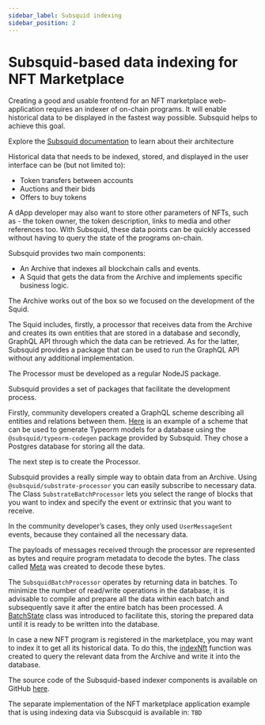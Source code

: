 ```yaml
---
sidebar_label: Subsquid indexing
sidebar_position: 2
---
```


# Subsquid-based data indexing for NFT Marketplace

Creating a good and usable frontend for an NFT marketplace web-application requires an indexer of on-chain programs. It will enable historical data to be displayed in the fastest way possible. Subsquid helps to achieve this goal.

Explore the [Subsquid documentation](https://docs.subsquid.io/overview/) to learn about their architecture

Historical data that needs to be indexed, stored, and displayed in the user interface can be (but not limited to):

- Token transfers between accounts
- Auctions and their bids
- Offers to buy tokens

A dApp developer may also want to store other parameters of NFTs, such as - the token owner, the token description, links to media and other references too. With Subsquid, these data points can be quickly accessed without having to query the state of the programs on-chain.

Subsquid provides two main components:

- An Archive that indexes all blockchain calls and events.
- A Squid that gets the data from the Archive and implements specific business logic.

The Archive works out of the box so we focused on the development of the Squid.

The Squid includes, firstly, a processor that receives data from the Archive and creates its own entities that are stored in a database and secondly, GraphQL API through which the data can be retrieved. As for the latter, Subsquid provides a package that can be used to run the GraphQL API without any additional implementation.

The Processor must be developed as a regular NodeJS package.

Subsquid provides a set of packages that facilitate the development process.

Firstly, community developers created a GraphQL scheme describing all entities and relations between them. [Here](https://github.com/gear-foundation/integrations-subsquid/blob/master/Subsquid/nft-marketplace/schema.graphql) is an example of a scheme that can be used to generate Typeorm models for a database using the `@subsquid/typeorm-codegen` package provided by Subsquid. They chose a Postgres database for storing all the data.

The next step is to create the Processor.

Subsquid provides a really simple way to obtain data from an Archive. Using `@subsquid/substrate-processor` you can easily subscribe to necessary data. The Class `SubstrateBatchProcessor` lets you select the range of blocks that you want to index and specify the event or extrinsic that you want to receive.

In the community developer’s cases, they only used `UserMessageSent` events, because they contained all the necessary data.

The payloads of messages received through the processor are represented as bytes and require program metadata to decode the bytes. The class called [Meta](https://github.com/gear-foundation/integrations-subsquid/blob/master/Subsquid/nft-marketplace/src/meta.ts) was created to decode these bytes.

The `SubsquidBatchProcessor` operates by returning data in batches. To minimize the number of read/write operations in the database, it is advisable to compile and prepare all the data within each batch and subsequently save it after the entire batch has been processed. A [BatchState](https://github.com/gear-foundation/integrations-subsquid/blob/master/Subsquid/nft-marketplace/src/state.ts) class was introduced to facilitate this, storing the prepared data until it is ready to be written into the database.

In case a new NFT program is registered in the marketplace, you may want to index it to get all its historical data. To do this, the [indexNft](https://github.com/gear-foundation/integrations-subsquid/blob/master/Subsquid/nft-marketplace/src/indexNft.ts) function was created to query the relevant data from the Archive and write it into the database.

The source code of the Subsquid-based indexer components is available on GitHub [here](https://github.com/gear-foundation/integrations-subsquid/tree/master/Subsquid).

The separate implementation of the NFT marketplace application example that is using indexing data via Subscquid is available in: `TBD`


